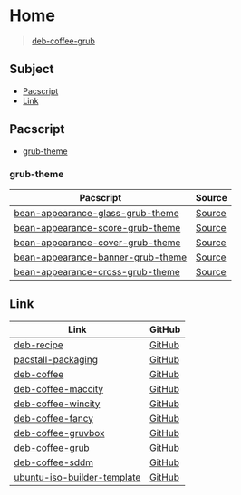 

# Home

> [deb-coffee-grub](https://github.com/samwhelp/deb-coffee-grub)




## Subject

* [Pacscript](#pacscript)
* [Link](#link)




## Pacscript

* [grub-theme](#grub-theme)




### grub-theme

| Pacscript | Source |
| --------- | ------ |
| [bean-appearance-glass-grub-theme](https://github.com/samwhelp/deb-coffee-grub/blob/main/packages/bean-appearance-glass-grub-theme/bean-appearance-glass-grub-theme.pacscript) | [Source](https://github.com/samwhelp/grub-theme-glass-remix) |
| [bean-appearance-score-grub-theme](https://github.com/samwhelp/deb-coffee-grub/blob/main/packages/bean-appearance-score-grub-theme/bean-appearance-score-grub-theme.pacscript) | [Source](https://github.com/samwhelp/grub-theme-score-remix) |
| [bean-appearance-cover-grub-theme](https://github.com/samwhelp/deb-coffee-grub/blob/main/packages/bean-appearance-cover-grub-theme/bean-appearance-cover-grub-theme.pacscript) | [Source](https://github.com/samwhelp/grub-theme-cover-remix) |
| [bean-appearance-banner-grub-theme](https://github.com/samwhelp/deb-coffee-grub/blob/main/packages/bean-appearance-banner-grub-theme/bean-appearance-banner-grub-theme.pacscript) | [Source](https://github.com/samwhelp/grub-theme-banner-remix) |
| [bean-appearance-cross-grub-theme](https://github.com/samwhelp/deb-coffee-grub/blob/main/packages/bean-appearance-cross-grub-theme/bean-appearance-cross-grub-theme.pacscript) | [Source](https://github.com/samwhelp/grub-theme-cross-remix) |




## Link

| Link | GitHub |
| ---- | ------ |
| [deb-recipe](https://samwhelp.github.io/deb-recipe/) | [GitHub](https://github.com/samwhelp/deb-recipe) |
| [pacstall-packaging](https://samwhelp.github.io/deb-recipe/) | [GitHub](https://github.com/samwhelp/pacstall-packaging) |
| [deb-coffee](https://samwhelp.github.io/deb-coffee/) | [GitHub](https://github.com/samwhelp/deb-coffee) |
| [deb-coffee-maccity](https://samwhelp.github.io/deb-coffee-maccity/) | [GitHub](https://github.com/samwhelp/deb-coffee-maccity) |
| [deb-coffee-wincity](https://samwhelp.github.io/deb-coffee-wincity/) | [GitHub](https://github.com/samwhelp/deb-coffee-wincity) |
| [deb-coffee-fancy](https://samwhelp.github.io/deb-coffee-fancy/) | [GitHub](https://github.com/samwhelp/deb-coffee-fancy) |
| [deb-coffee-gruvbox](https://samwhelp.github.io/deb-coffee-gruvbox/) | [GitHub](https://github.com/samwhelp/deb-coffee-gruvbox) |
| [deb-coffee-grub](https://samwhelp.github.io/deb-coffee-grub/) | [GitHub](https://github.com/samwhelp/deb-coffee-grub) |
| [deb-coffee-sddm](https://samwhelp.github.io/deb-coffee-sddm/) | [GitHub](https://github.com/samwhelp/deb-coffee-sddm) |
| [ubuntu-iso-builder-template](https://samwhelp.github.io/ubuntu-iso-builder-template/) | [GitHub](https://github.com/samwhelp/ubuntu-iso-builder-template) |
